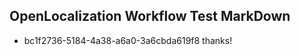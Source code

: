 ## OpenLocalization Workflow Test MarkDown
* bc1f2736-5184-4a38-a6a0-3a6cbda619f8 thanks!

<!--HONumber=Jul16_HO4-->


